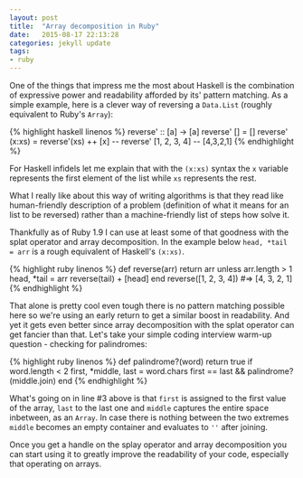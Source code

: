 ```yaml
---
layout: post
title:  "Array decomposition in Ruby"
date:   2015-08-17 22:13:28
categories: jekyll update
tags:
- ruby
---
```

One of the things that impress me the most about Haskell is the combination of
expressive power and readability afforded by its' pattern matching. As a simple
example, here is a clever way of reversing a `Data.List` (roughly equivalent to
Ruby's `Array`):

{% highlight haskell linenos %}
reverse' :: [a] -> [a]
reverse' [] = []
reverse' (x:xs) = reverse'(xs) ++ [x]
-- reverse' [1, 2, 3, 4]
-- [4,3,2,1]
{% endhighlight %}

For Haskell infidels let me explain that with the `(x:xs)` syntax the `x`
variable represents the first element of the list while `xs` represents the
rest.

What I really like about this way of writing algorithms is that they read like
human-friendly description of a problem (definition of what it means for an
list to be reversed) rather than a machine-friendly list of steps how solve it.

Thankfully as of Ruby 1.9 I can use at least some of that goodness with the
splat operator and array decomposition. In the example below `head, *tail = arr`
is a rough equivalent of Haskell's `(x:xs)`.

{% highlight ruby linenos %}
def reverse(arr)
  return arr unless arr.length > 1
  head, *tail = arr
  reverse(tail) + [head]
end
reverse([1, 2, 3, 4])
#=> [4, 3, 2, 1]
{% endhighlight %}

That alone is pretty cool even tough there is no pattern matching possible here
so we're using an early return to get a similar boost in readability. And yet it
gets even better since array decomposition with the splat operator can get
fancier than that. Let's take your simple coding interview warm-up question -
checking for palindromes:

{% highlight ruby linenos %}
def palindrome?(word)
  return true if word.length < 2
  first, *middle, last = word.chars
  first == last && palindrome?(middle.join)
end
{% endhighlight %}

What's going on in line #3 above is that `first` is assigned to the first value
of the array, `last` to the last one and `middle` captures the entire space
inbetween, as an `Array`. In case there is nothing between the two extremes
`middle` becomes an empty container and evaluates to `''` after joining.

Once you get a handle on the splay operator and array decomposition you can
start using it to greatly improve the readability of your code, especially that
operating on arrays.
